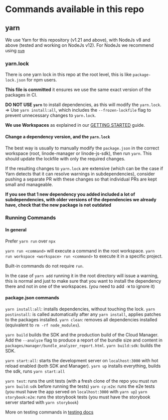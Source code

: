 # Commands available in this repo

## yarn

We use Yarn for this repository (v1.21 and above), with NodeJs v8 and above (tested and working on NodeJs v12).
For NodeJs we recommend using [`nvm`](https://github.com/nvm-sh/nvm)

### yarn.lock

There is one yarn lock in this repo at the root level, this is like `package-lock.json` for npm users.

**This file is committed** it ensures we use the same exact version of the packages in CI.

**DO NOT USE `yarn`** to install dependencies, as this will modify the `yarn.lock`.
=> Use `yarn install:all`, which includes the `--frozen-lockfile` flag to prevent unnecessary changes to `yarn.lock`.

**We use Workspaces** as explained in our [GETTING STARTED](./GETTING_STARTED.md) guide.

#### Change a dependency version, and the `yarn.lock`

The best way is usually to manually modify the `package.json` in the correct workspace (root, linode-manager or linode-js-sdk),
then run `yarn`. This should update the lockfile with only the required changes.

If the resulting changes to `yarn.lock` are extensive (which can be the case if Yarn detects that it can resolve warnings in
subdependencies), consider pushing a separate PR with these changes so that individual PRs are kept small and manageable.

**If you see that 1 new dependency you added included a lot of subdependencies, with older versions of the dependencies we already have, check that the new package is not outdated**

### Running Commands

#### In general

Prefer `yarn run` over `npx`

`yarn run <command>` will execute a command in the root workspace.
`yarn run workspace <workspace> run <command>` to execute it in a specific project.

Built-in commands do not require `run`.

In the case of `yarn add` running it in the root directory will issue a warning, this is normal and just to make sure that you want to install the dependency there and not in one of the workspaces. (you need to add `-W` to ignore it)

#### package.json commands

`yarn install:all`: installs dependencies, without touching the lock.
`yarn postinstall`: is called automatically after any `yarn install`, applies patches to the packages installed.
`yarn clean`: removes all dependencies installed (equivalent to `rm -rf node_modules`).

`yarn build` builds the SDK and the production build of the Cloud Manager. Add the `--analyze` flag to produce a report of the bundle size and content in `packages/manager/bundle_analyzer_report.html`.
`yarn build:sdk`: builds the SDK.

`yarn start:all`: starts the development server on `localhost:3000` with hot reload enabled (both SDK and Manager).
`yarn up` installs everything, builds the sdk, runs `yarn start:all`

`yarn test`: runs the unit tests (with a fresh clone of the repo you must run `yarn build:sdk` before running the tests)
`yarn cy:e2e`: runs the e2e tests (you must have the app served on `localhost:3000` with `yarn up`)
`yarn storybook:e2e`: runs the storybook tests (you must have the storybook server started with `yarn storybook`)

More on testing commands in [testing docs](./TESTING.md)
